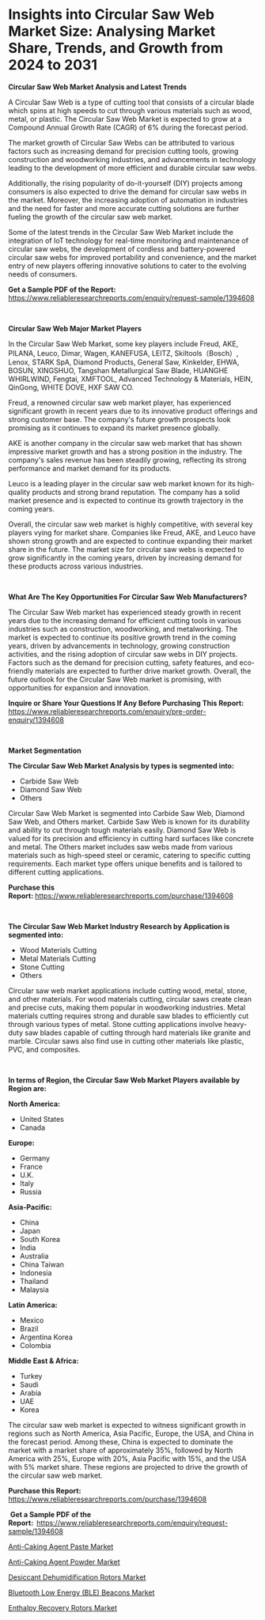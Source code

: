 <p><h1>Insights into Circular Saw Web Market Size: Analysing Market Share, Trends, and Growth from 2024 to 2031</h1></p><p><strong>Circular Saw Web Market Analysis and Latest Trends</strong></p>
<p><p>A Circular Saw Web is a type of cutting tool that consists of a circular blade which spins at high speeds to cut through various materials such as wood, metal, or plastic. The Circular Saw Web Market is expected to grow at a Compound Annual Growth Rate (CAGR) of 6% during the forecast period. </p><p>The market growth of Circular Saw Webs can be attributed to various factors such as increasing demand for precision cutting tools, growing construction and woodworking industries, and advancements in technology leading to the development of more efficient and durable circular saw webs. </p><p>Additionally, the rising popularity of do-it-yourself (DIY) projects among consumers is also expected to drive the demand for circular saw webs in the market. Moreover, the increasing adoption of automation in industries and the need for faster and more accurate cutting solutions are further fueling the growth of the circular saw web market.</p><p>Some of the latest trends in the Circular Saw Web Market include the integration of IoT technology for real-time monitoring and maintenance of circular saw webs, the development of cordless and battery-powered circular saw webs for improved portability and convenience, and the market entry of new players offering innovative solutions to cater to the evolving needs of consumers.</p></p>
<p><strong>Get a Sample PDF of the Report:&nbsp;</strong> <a href="https://www.reliableresearchreports.com/enquiry/request-sample/1394608">https://www.reliableresearchreports.com/enquiry/request-sample/1394608</a></p>
<p>&nbsp;</p>
<p><strong>Circular Saw Web Major Market Players</strong></p>
<p><p>In the Circular Saw Web Market, some key players include Freud, AKE, PILANA, Leuco, Dimar, Wagen, KANEFUSA, LEITZ, Skiltools（Bosch）, Lenox, STARK SpA, Diamond Products, General Saw, Kinkelder, EHWA, BOSUN, XINGSHUO, Tangshan Metallurgical Saw Blade, HUANGHE WHIRLWIND, Fengtai, XMFTOOL, Advanced Technology & Materials, HEIN, QinGong, WHITE DOVE, HXF SAW CO.</p><p>Freud, a renowned circular saw web market player, has experienced significant growth in recent years due to its innovative product offerings and strong customer base. The company's future growth prospects look promising as it continues to expand its market presence globally.</p><p>AKE is another company in the circular saw web market that has shown impressive market growth and has a strong position in the industry. The company's sales revenue has been steadily growing, reflecting its strong performance and market demand for its products.</p><p>Leuco is a leading player in the circular saw web market known for its high-quality products and strong brand reputation. The company has a solid market presence and is expected to continue its growth trajectory in the coming years.</p><p>Overall, the circular saw web market is highly competitive, with several key players vying for market share. Companies like Freud, AKE, and Leuco have shown strong growth and are expected to continue expanding their market share in the future. The market size for circular saw webs is expected to grow significantly in the coming years, driven by increasing demand for these products across various industries.</p></p>
<p>&nbsp;</p>
<p><strong>What Are The Key Opportunities For Circular Saw Web Manufacturers?</strong></p>
<p><p>The Circular Saw Web market has experienced steady growth in recent years due to the increasing demand for efficient cutting tools in various industries such as construction, woodworking, and metalworking. The market is expected to continue its positive growth trend in the coming years, driven by advancements in technology, growing construction activities, and the rising adoption of circular saw webs in DIY projects. Factors such as the demand for precision cutting, safety features, and eco-friendly materials are expected to further drive market growth. Overall, the future outlook for the Circular Saw Web market is promising, with opportunities for expansion and innovation.</p></p>
<p><strong>Inquire or Share Your Questions If Any Before Purchasing This Report:</strong> <a href="https://www.reliableresearchreports.com/enquiry/pre-order-enquiry/1394608">https://www.reliableresearchreports.com/enquiry/pre-order-enquiry/1394608</a></p>
<p>&nbsp;</p>
<p><strong>Market Segmentation</strong></p>
<p><strong>The Circular Saw Web Market Analysis by types is segmented into:</strong></p>
<p><ul><li>Carbide Saw Web</li><li>Diamond Saw Web</li><li>Others</li></ul></p>
<p><p>Circular Saw Web Market is segmented into Carbide Saw Web, Diamond Saw Web, and Others market. Carbide Saw Web is known for its durability and ability to cut through tough materials easily. Diamond Saw Web is valued for its precision and efficiency in cutting hard surfaces like concrete and metal. The Others market includes saw webs made from various materials such as high-speed steel or ceramic, catering to specific cutting requirements. Each market type offers unique benefits and is tailored to different cutting applications.</p></p>
<p><strong>Purchase this Report:&nbsp;</strong><a href="https://www.reliableresearchreports.com/purchase/1394608">https://www.reliableresearchreports.com/purchase/1394608</a></p>
<p>&nbsp;</p>
<p><strong>The Circular Saw Web Market Industry Research by Application is segmented into:</strong></p>
<p><ul><li>Wood Materials Cutting</li><li>Metal Materials Cutting</li><li>Stone Cutting</li><li>Others</li></ul></p>
<p><p>Circular saw web market applications include cutting wood, metal, stone, and other materials. For wood materials cutting, circular saws create clean and precise cuts, making them popular in woodworking industries. Metal materials cutting requires strong and durable saw blades to efficiently cut through various types of metal. Stone cutting applications involve heavy-duty saw blades capable of cutting through hard materials like granite and marble. Circular saws also find use in cutting other materials like plastic, PVC, and composites.</p></p>
<p>&nbsp;</p>
<p><strong>In terms of Region, the Circular Saw Web Market Players available by Region are:</strong></p>
<p>
    <p> <strong> North America: </strong>
        <ul>
            <li>United States</li>
            <li>Canada</li>
        </ul>
        </p> 
    <p> <strong> Europe: </strong>
        <ul>
            <li>Germany</li>
            <li>France</li>
            <li>U.K.</li>
            <li>Italy</li>
            <li>Russia</li>
        </ul>
        </p> 
    <p> <strong> Asia-Pacific: </strong>
        <ul>
            <li>China</li>
            <li>Japan</li>
            <li>South Korea</li>
            <li>India</li>
            <li>Australia</li>
            <li>China Taiwan</li>
            <li>Indonesia</li>
            <li>Thailand</li>
            <li>Malaysia</li>
        </ul>
        </p> 
    <p> <strong> Latin America: </strong>
        <ul>
            <li>Mexico</li>
            <li>Brazil</li>
            <li>Argentina Korea</li>
            <li>Colombia</li>
        </ul>
        </p> 
    <p> <strong> Middle East & Africa: </strong>
        <ul>
            <li>Turkey</li>
            <li>Saudi</li>
            <li>Arabia</li>
            <li>UAE</li>
            <li>Korea</li>
        </ul>
    </p>
    </p>
<p><p>The circular saw web market is expected to witness significant growth in regions such as North America, Asia Pacific, Europe, the USA, and China in the forecast period. Among these, China is expected to dominate the market with a market share of approximately 35%, followed by North America with 25%, Europe with 20%, Asia Pacific with 15%, and the USA with 5% market share. These regions are projected to drive the growth of the circular saw web market.</p></p>
<p><strong>Purchase this Report: </strong><a href="https://www.reliableresearchreports.com/purchase/1394608">https://www.reliableresearchreports.com/purchase/1394608</a></p>
<p>&nbsp;<strong>Get a Sample PDF of the Report:&nbsp;&nbsp;</strong><a href="https://www.reliableresearchreports.com/enquiry/request-sample/1394608">https://www.reliableresearchreports.com/enquiry/request-sample/1394608</a></p>
<p><strong></strong></p>
<p><p><a href="https://github.com/arionmp/Market-Research-Report-List-1/blob/main/anti-caking-agent-paste-market.md">Anti-Caking Agent Paste Market</a></p><p><a href="https://github.com/markusgodoy/Market-Research-Report-List-1/blob/main/anti-caking-agent-powder-market.md">Anti-Caking Agent Powder Market</a></p><p><a href="https://issuu.com/reportprime-2/docs/desiccant-dehumidification-rotors-market-size-2030">Desiccant Dehumidification Rotors Market</a></p><p><a href="https://medium.com/@cierrahayes645/bluetooth-low-energy-ble-beacons-market-competitive-analysis-market-trends-and-forecast-to-2031-95534107fbf0">Bluetooth Low Energy (BLE) Beacons Market</a></p><p><a href="https://issuu.com/reportprime-2/docs/enthalpy-recovery-rotors-market-size-2030.pptx">Enthalpy Recovery Rotors Market</a></p></p>